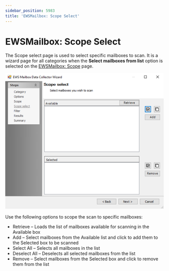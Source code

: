 ```yaml
---
sidebar_position: 5983
title: 'EWSMailbox: Scope Select'
---
```


# EWSMailbox: Scope Select

The Scope select page is used to select specific mailboxes to scan. It is a wizard page for all categories when the **Select mailboxes from list** option is selected on the [EWSMailbox: Scope](Scope#EWSMailbox_Scope "EWSMailbox: Scope") page.

![EWS Mailbox Data Collector Wizard Scope select page](../../../../../../../static/images/AccessAnalyzer_12.0/Content/Resources/Images/EnterpriseAuditor/Admin/DataCollector/EWSMailbox/ScopeSelect.png "EWS Mailbox Data Collector Wizard Scope select page")

Use the following options to scope the scan to specific mailboxes:

* Retrieve – Loads the list of mailboxes available for scanning in the Available box
* Add – Select mailboxes from the Available list and click to add them to the Selected box to be scanned
* Select All – Selects all mailboxes in the list
* Deselect All – Deselects all selected mailboxes from the list
* Remove – Select mailboxes from the Selected box and click to remove them from the list
